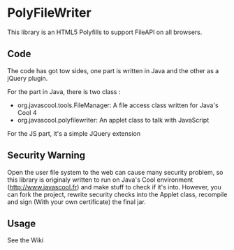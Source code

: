 # PolyFileWriter
This library is an HTML5 Polyfills to support FileAPI on all browsers.

## Code
The code has got tow sides, one part is written in Java and the other as a jQuery plugin.

For the part in Java, there is two class :

* org.javascool.tools.FileManager: A file access class written for Java's Cool 4
* org.javascool.polyfilewriter: An applet class to talk with JavaScript

For the JS part, it's a simple JQuery extension

## Security Warning
Open the user file system to the web can cause many security problem, so this library is originaly written to run on Java's Cool environment (http://www.javascool.fr) and make stuff to check if it's into.
However, you can fork the project, rewrite security checks into the Applet class, recompile and sign (With your own certificate) the final jar.

## Usage
See the Wiki
